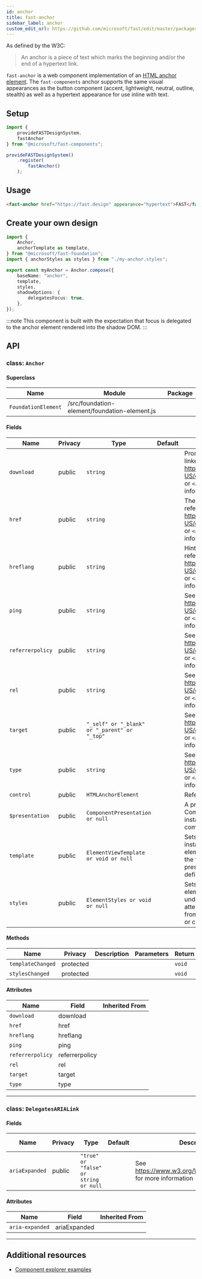```yaml
---
id: anchor
title: fast-anchor
sidebar_label: anchor
custom_edit_url: https://github.com/microsoft/fast/edit/master/packages/web-components/fast-foundation/src/anchor/README.md
---
```


As defined by the W3C:

> An anchor is a piece of text which marks the beginning and/or the end of a hypertext link.

`fast-anchor` is a web component implementation of an [HTML anchor element](https://developer.mozilla.org/en-US/docs/Web/HTML/Element/a). The `fast-components` anchor supports the same visual appearances as the button component (accent, lightweight, neutral, outline, stealth) as well as a hypertext appearance for use inline with text.

## Setup

```ts
import {
    provideFASTDesignSystem,
    fastAnchor
} from "@microsoft/fast-components";

provideFASTDesignSystem()
    .register(
        fastAnchor()
    );
```

## Usage

```html live
<fast-anchor href="https://fast.design" appearance="hypertext">FAST</fast-anchor>
```

## Create your own design

```ts
import {
    Anchor,
    anchorTemplate as template,
} from "@microsoft/fast-foundation";
import { anchorStyles as styles } from "./my-anchor.styles";

export const myAnchor = Anchor.compose({
    baseName: "anchor",
    template,
    styles,
    shadowOptions: {
        delegatesFocus: true,
    },
});
```

:::note
This component is built with the expectation that focus is delegated to the anchor element rendered into the shadow DOM.
:::

## API



### class: `Anchor`

#### Superclass

| Name                | Module                                        | Package |
| ------------------- | --------------------------------------------- | ------- |
| `FoundationElement` | /src/foundation-element/foundation-element.js |         |

#### Fields

| Name             | Privacy | Type                                         | Default | Description                                                                                                                                                                         | Inherited From    |
| ---------------- | ------- | -------------------------------------------- | ------- | ----------------------------------------------------------------------------------------------------------------------------------------------------------------------------------- | ----------------- |
| `download`       | public  | `string`                                     |         | Prompts the user to save the linked URL. See https://developer.mozilla.org/en-US/docs/Web/HTML/Element/a or `<a>` element  for more information.                     |                   |
| `href`           | public  | `string`                                     |         | The URL the hyperlink references. See https://developer.mozilla.org/en-US/docs/Web/HTML/Element/a or `<a>` element  for more information.                            |                   |
| `hreflang`       | public  | `string`                                     |         | Hints at the language of the referenced resource. See https://developer.mozilla.org/en-US/docs/Web/HTML/Element/a or `<a>` element  for more information.            |                   |
| `ping`           | public  | `string`                                     |         | See https://developer.mozilla.org/en-US/docs/Web/HTML/Element/a or `<a>` element  for more information.                                                              |                   |
| `referrerpolicy` | public  | `string`                                     |         | See https://developer.mozilla.org/en-US/docs/Web/HTML/Element/a or `<a>` element  for more information.                                                              |                   |
| `rel`            | public  | `string`                                     |         | See https://developer.mozilla.org/en-US/docs/Web/HTML/Element/a or `<a>` element  for more information.                                                              |                   |
| `target`         | public  | `"_self" or "_blank" or "_parent" or "_top"` |         | See https://developer.mozilla.org/en-US/docs/Web/HTML/Element/a or `<a>` element  for more information.                                                              |                   |
| `type`           | public  | `string`                                     |         | See https://developer.mozilla.org/en-US/docs/Web/HTML/Element/a or `<a>` element  for more information.                                                              |                   |
| `control`        | public  | `HTMLAnchorElement`                          |         | References the root element                                                                                                                                                         |                   |
| `$presentation`  | public  | `ComponentPresentation or null`              |         | A property which resolves the ComponentPresentation instance for the current component.                                                                                             | FoundationElement |
| `template`       | public  | `ElementViewTemplate or void or null`        |         | Sets the template of the element instance. When undefined, the element will attempt to resolve the template from the associated presentation or custom element definition.          | FoundationElement |
| `styles`         | public  | `ElementStyles or void or null`              |         | Sets the default styles for the element instance. When undefined, the element will attempt to resolve default styles from the associated presentation or custom element definition. | FoundationElement |

#### Methods

| Name              | Privacy   | Description | Parameters | Return | Inherited From    |
| ----------------- | --------- | ----------- | ---------- | ------ | ----------------- |
| `templateChanged` | protected |             |            | `void` | FoundationElement |
| `stylesChanged`   | protected |             |            | `void` | FoundationElement |

#### Attributes

| Name             | Field          | Inherited From |
| ---------------- | -------------- | -------------- |
| `download`       | download       |                |
| `href`           | href           |                |
| `hreflang`       | hreflang       |                |
| `ping`           | ping           |                |
| `referrerpolicy` | referrerpolicy |                |
| `rel`            | rel            |                |
| `target`         | target         |                |
| `type`           | type           |                |

<hr/>

### class: `DelegatesARIALink`

#### Fields

| Name           | Privacy | Type                                  | Default | Description                                                          | Inherited From |
| -------------- | ------- | ------------------------------------- | ------- | -------------------------------------------------------------------- | -------------- |
| `ariaExpanded` | public  | `"true" or "false" or string or null` |         | See https://www.w3.org/WAI/PF/aria/roles#link for more information |                |

#### Attributes

| Name            | Field        | Inherited From |
| --------------- | ------------ | -------------- |
| `aria-expanded` | ariaExpanded |                |

<hr/>


## Additional resources

* [Component explorer examples](https://explore.fast.design/components/fast-anchor)